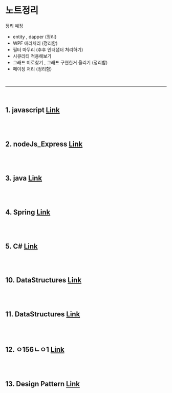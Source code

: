 # 노트정리

정리 예정 

- entity , dapper (정리)
- WPF 애러처리 (정리함)
- 필터 마무리 (추후 인터샙터 처리하기)
- 시큐리티 적용해보기
- 그래프 미로찾기 , 그래프 구현한거 올리기  (정리함)
- 페이징 처리  (정리함)

<br>
<hr>
<br>

## 1. javascript [Link]()


<br>
<br>



## 2. nodeJs_Express [Link]()


<br>
<br>



## 3. java [Link]()


<br>
<br>



## 4. Spring [Link]()


<br>
<br>



## 5. C# [Link]()
 

<br>
<br>



## 10. DataStructures [Link]()


<br>
<br>


## 11. DataStructures [Link]()


<br>
<br>


## 12. ㅇ156ㄴㅇ1 [Link]()


<br>
<br>


## 13. Design Pattern [Link]()


<br>
<br>

